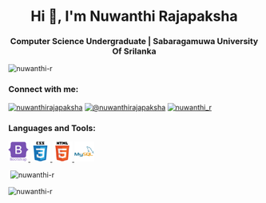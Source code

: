 <h1 align="center">Hi 👋, I'm Nuwanthi Rajapaksha</h1>
<h3 align="center">Computer Science Undergraduate | Sabaragamuwa University Of Srilanka</h3>

<p align="left"> <img src="https://komarev.com/ghpvc/?username=nuwanthi-r&label=Profile%20views&color=0e75b6&style=flat" alt="nuwanthi-r" /> </p>

<h3 align="left">Connect with me:</h3>
<p align="left">
<a href="https://linkedin.com/in/nuwanthirajapaksha" target="blank"><img align="center" src="https://raw.githubusercontent.com/rahuldkjain/github-profile-readme-generator/master/src/images/icons/Social/linked-in-alt.svg" alt="nuwanthirajapaksha" height="30" width="40" /></a>
<a href="https://medium.com/@nuwanthirajapaksha" target="blank"><img align="center" src="https://raw.githubusercontent.com/rahuldkjain/github-profile-readme-generator/master/src/images/icons/Social/medium.svg" alt="@nuwanthirajapaksha" height="30" width="40" /></a>
<a href="https://www.hackerrank.com/nuwanthi_r" target="blank"><img align="center" src="https://raw.githubusercontent.com/rahuldkjain/github-profile-readme-generator/master/src/images/icons/Social/hackerrank.svg" alt="nuwanthi_r" height="30" width="40" /></a>
</p>

<h3 align="left">Languages and Tools:</h3>
<p align="left"> <a href="https://getbootstrap.com" target="_blank" rel="noreferrer"> <img src="https://raw.githubusercontent.com/devicons/devicon/master/icons/bootstrap/bootstrap-plain-wordmark.svg" alt="bootstrap" width="40" height="40"/> </a> <a href="https://www.w3schools.com/css/" target="_blank" rel="noreferrer"> <img src="https://raw.githubusercontent.com/devicons/devicon/master/icons/css3/css3-original-wordmark.svg" alt="css3" width="40" height="40"/> </a> <a href="https://www.w3.org/html/" target="_blank" rel="noreferrer"> <img src="https://raw.githubusercontent.com/devicons/devicon/master/icons/html5/html5-original-wordmark.svg" alt="html5" width="40" height="40"/> </a> <a href="https://www.mysql.com/" target="_blank" rel="noreferrer"> <img src="https://raw.githubusercontent.com/devicons/devicon/master/icons/mysql/mysql-original-wordmark.svg" alt="mysql" width="40" height="40"/> </a> </p>

<p>&nbsp;<img align="center" src="https://github-readme-stats.vercel.app/api?username=nuwanthi-r&show_icons=true&locale=en" alt="nuwanthi-r" /></p>

<p><img align="center" src="https://github-readme-streak-stats.herokuapp.com/?user=nuwanthi-r&" alt="nuwanthi-r" /></p>
